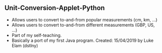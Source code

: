 ## Unit-Conversion-Applet-Python
- Allows users to convert to-and-from popular measurements (cm, km, ...)
- Allows users to convert to-and-from different measurements (GBP, US, ...)
- Part of my self-teaching.
- Basically a port of my first Java program.
Created: 15/04/2019 by Luke Elam (dstlny)
